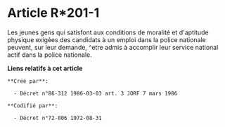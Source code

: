 # Article R*201-1

Les jeunes gens qui satisfont aux conditions de moralité et d'aptitude physique exigées des candidats à un emploi dans la
police nationale peuvent, sur leur demande, ^etre admis à accomplir leur service national actif dans la police nationale.

**Liens relatifs à cet article**

	**Créé par**:

	  - Décret n°86-312 1986-03-03 art. 3 JORF 7 mars 1986

	**Codifié par**:

	  - Décret n°72-806 1972-08-31

